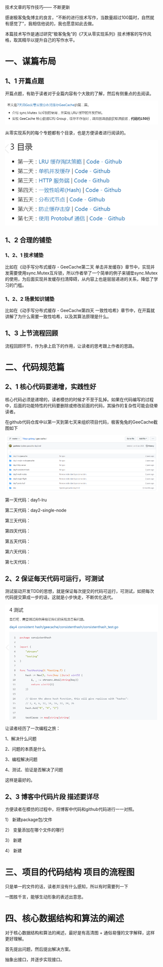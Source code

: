 技术文章的写作技巧—— 不断更新

感谢极客兔兔博主的良言，“不断的进行技术写作，当数量超过100篇时，自然就有感觉了”，我相信他说的，我也愿意如此去做。



本篇技术写作是通过研究“极客兔兔”的《7天从零实现系列》技术博客的写作风格，取其精华以提升自己的写作水平。

# 一、谋篇布局

## 1、1 开篇点题

开篇点题，有助于读者对于全篇内容有个大致的了解，然后有侧重点的去阅读。

![image-20220211194035808](../images/image-20220211194035808.png)

从零实现系列的每个专题都有个目录，也是方便读者进行阅读的。

![image-20220211234042961](picture/image-20220211234042961.png)



## 1、2 合理的铺垫

### 1、2、1 技术铺垫

比如在《动手写分布式缓存 - GeeCache第二天 单击并发缓存》章节中，实现并发需要使用sync.Mutex互斥锁，所以作者举了一个简单的例子来铺垫sync.Mutex的使用，为后面实现并发缓存扫清障碍，从内容上也是层层递进的关系，降低了学习的门槛。



### 1、2、2 场景知识铺垫

比如在《动手写分布式缓存 - GeeCache第四天 一致性哈希》章节中，在开篇就讲解了为什么需要一致性哈希，以及其算法原理是什么。



## 1、3 上节流程回顾

流程回顾环节，作为承上启下的作用，让读者的思考跟上作者的思路。



# 二、代码规范篇

## 2、1 核心代码要递增，实践性好

核心代码必须是递增的，读者模仿的时候才不至于乱掉。如果在代码编写的过程中，后面的功能特性的代码要删除或修改前面的代码，其操作的复杂性可能会绕晕读者。

在github代码仓库中以第一天到第七天来组织项目代码，极客兔兔的GeeCache截图如下

![image-20220211225728454](picture/image-20220211225728454.png)

第一天代码：day1-lru

第二天代码：day2-single-node

第三天代码：

第四天代码：

第五天代码：

第六天代码：

第七天代码：



## 2、2 保证每天代码可运行，可测试

测试驱动开发TDD的思想，就是保证每次提交的代码可运行，可测试，如把每次代码提交算成一步的话，这就是小步快走，不断优化迭代。

![image-20220211231900563](picture/image-20220211231900563.png)

让读者经历了一次编程之旅：

1、解决什么问题

2、问题的本质是什么

3、编程解决问题

4、测试、验证是否解决了问题

这样是最好的。



## 2、3 博客中代码片段 描述要详尽

方便读者在模仿的过程中，将博客中代码和github代码进行一一对照。

1） 新建package包/文件

2） 变量添加在哪个文件的哪行

3） 新建

4） 新建



# 三、项目的代码结构  项目的流程图

只是单一的文件的话，读者并没有什么感知，所以有时需要列一下

一图胜千言，能够生动形象的表述出意思。





# 四、核心数据结构和算法的阐述

对于核心数据结构和算法的阐述，最好是有高清图 + 通俗易懂的文字解释，这样更好理解。



首先提出问题，然后提出解决方案。



抽象出接口，并逐步实现接口。